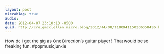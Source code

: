 ```yaml
---
layout: post
microblog: true
audio: 
date: 2012-04-07 23:10:13 -0500
guid: http://craigmcclellan.micro.blog/2012/04/08/t188841150206058496.html
---
```

How do I get the gig as One Direction's guitar player? That would be so freaking fun. #popmusicjunkie
